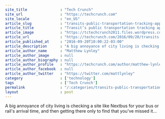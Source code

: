 ```yaml
---
site_title               : "Tech Crunch"
site_url                 : "https://techcrunch.com"
site_locale              : "en_US"
article_slug             : "transits-public-transportation-tracking-app-gets-a-big-overhaul-and-s2-4m-in-funding"
article_title            : "Transit’s public transportation tracking app gets a big overhaul and $2.4M in funding"
article_image            : "https://tctechcrunch2011.files.wordpress.com/2016/09/export_screenv2.png?w=764&h=400&crop=1"
article_url              : "https://techcrunch.com/2016/09/20/transits-public-transportation-tracking-app-gets-a-big-overhaul-and-2-4m-in-funding/"
article_published_at     : "2016-09-20T10:00:22-03:00"
article_description      : "A big annoyance of city living is checking a site like Nextbus for your bus or rail's arrival time, and then getting there only to find that you've missed it..."
article_author_name      : "Matthew Lynley"
article_author_image     : null
article_author_biography : null
article_author_profile   : "https://techcrunch.com/author/matthew-lynley/"
article_author_facebook  : null
article_author_twitter   : "https://twitter.com/mattlynley"
category                 : ['technology']
tags                     : ['Tech Crunch']
permalink                : "/:categories/transits-public-transportation-tracking-app-gets-a-big-overhaul-and-s2-4m-in-funding/"
layout                   : post
---
```


A big annoyance of city living is checking a site like Nextbus for your bus or rail's arrival time, and then getting there only to find that you've missed it...
